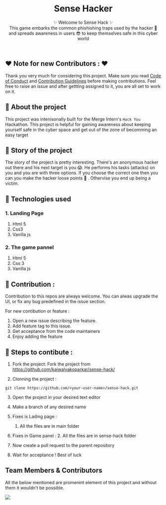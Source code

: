 <h1 align="center">
    Sense Hacker
</h1>

<p align="center">
    ✨ Welcome to Sense Hack ✨ <br />
    This game embarks the common phishishing traps used by the hacker 👹 and spreads awareness in users 😎 to keep themselves safe in this cyber world
</p>
<br />

## ❤️ Note for new Contributors : ❤️

Thank you very much for considering this project. Make sure you read [Code of Conduct](CODE_OF_CONDUCT.md) and [Contribution Guidelines](CONTRIBUTING.md) before making contributions. Feel free to raise an issue and after gettting assigned to it, you are all set to work on it.
## 📌 About the project
This project was intenisonally built for the Merge Intern's `Hack You` Hackathon. This project is helpful for gaining awareness about keeping yourself safe in the cyber space and get out of the zone of becomming an easy target

## 📌 Story of the project
The story of the project is pretty interesting. There's an anonymous hacker out there and his next target is you 😱. He performs his tasks (attacks) on you and you are with three options. If you choose the correct one then you can you make the hacker loose points 🙌 . Othervise you end up being a victim.

## 📌 Technologies used

### 1. Landing Page
1. Html 5
2. Css3
3. Vanilla js

### 2. The game pannel
1. Html 5
2. Css 3
3. Vanilla js


## 📌 Contribution :

Contribution to this repos are always welcome. You can alwas upgrade the UI, or fix any bug predefined in the issue section.

For new contibution or feature : 

1. Open a new issue describing the feature.
2. Add feature tag to this issue.
3. Get acceptance from the code maintainers
4. Enjoy adding the feature

## 📌 Steps to contibute :

1. Fork the project:
Fork the project from https://github.com/kaiwalyakoparkar/sense-hack/

2. Clonning the project :
```git
git clone https://github.com/<your-user-name>/sense-hack.git
```
3. Open the project in your desired text editor

4. Make a branch of any desired name

5. Fixes is Lading page :
    1. All the files are in main folder

6. Fixes in Game panel :
    2. All the files are in sense-hack folder

10. Now create a pull request to the parent repository

6. Wait for acceptance ! Best of luck

## Team Members & Contributors
All the below mentioned are promenint element of this project and without them it wouldn't be possible.

<a href="https://github.com/kaiwalyakoparkar/sense-hacker/graphs/contributors">
  <img src="https://contrib.rocks/image?repo=kaiwalyakoparkar/sense-hacker" />
</a>
